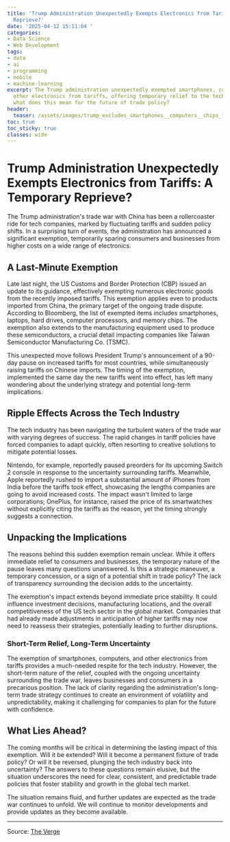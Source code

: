 ```yaml
---
title: 'Trump Administration Unexpectedly Exempts Electronics from Tariffs: A Temporary
  Reprieve?'
date: '2025-04-12 15:11:04 '
categories:
- Data Science
- Web Development
tags:
- data
- ai
- programming
- mobile
- machine-learning
excerpt: The Trump administration unexpectedly exempted smartphones, computers, and
  other electronics from tariffs, offering temporary relief to the tech industry.  But
  what does this mean for the future of trade policy?
header:
  teaser: /assets/images/trump_excludes_smartphones__computers__chips_from__20250412151104.jpg
toc: true
toc_sticky: true
classes: wide
---
```


# Trump Administration Unexpectedly Exempts Electronics from Tariffs: A Temporary Reprieve?

The Trump administration's trade war with China has been a rollercoaster ride for tech companies, marked by fluctuating tariffs and sudden policy shifts.  In a surprising turn of events, the administration has announced a significant exemption, temporarily sparing consumers and businesses from higher costs on a wide range of electronics.

## A Last-Minute Exemption

Late last night, the US Customs and Border Protection (CBP) issued an update to its guidance, effectively exempting numerous electronic goods from the recently imposed tariffs. This exemption applies even to products imported from China, the primary target of the ongoing trade dispute.  According to Bloomberg, the list of exempted items includes smartphones, laptops, hard drives, computer processors, and memory chips.  The exemption also extends to the manufacturing equipment used to produce these semiconductors, a crucial detail impacting companies like Taiwan Semiconductor Manufacturing Co. (TSMC).

This unexpected move follows President Trump's announcement of a 90-day pause on increased tariffs for most countries, while simultaneously raising tariffs on Chinese imports.  The timing of the exemption, implemented the same day the new tariffs went into effect, has left many wondering about the underlying strategy and potential long-term implications.

## Ripple Effects Across the Tech Industry

The tech industry has been navigating the turbulent waters of the trade war with varying degrees of success.  The rapid changes in tariff policies have forced companies to adapt quickly, often resorting to creative solutions to mitigate potential losses.

Nintendo, for example, reportedly paused preorders for its upcoming Switch 2 console in response to the uncertainty surrounding tariffs.  Meanwhile, Apple reportedly rushed to import a substantial amount of iPhones from India before the tariffs took effect, showcasing the lengths companies are going to avoid increased costs.  The impact wasn't limited to large corporations; OnePlus, for instance, raised the price of its smartwatches without explicitly citing the tariffs as the reason, yet the timing strongly suggests a connection.

## Unpacking the Implications

The reasons behind this sudden exemption remain unclear.  While it offers immediate relief to consumers and businesses, the temporary nature of the pause leaves many questions unanswered.  Is this a strategic maneuver, a temporary concession, or a sign of a potential shift in trade policy?  The lack of transparency surrounding the decision adds to the uncertainty.

The exemption's impact extends beyond immediate price stability.  It could influence investment decisions, manufacturing locations, and the overall competitiveness of the US tech sector in the global market.  Companies that had already made adjustments in anticipation of higher tariffs may now need to reassess their strategies, potentially leading to further disruptions.

###  Short-Term Relief, Long-Term Uncertainty

The exemption of smartphones, computers, and other electronics from tariffs provides a much-needed respite for the tech industry.  However, the short-term nature of the relief, coupled with the ongoing uncertainty surrounding the trade war, leaves businesses and consumers in a precarious position.  The lack of clarity regarding the administration's long-term trade strategy continues to create an environment of volatility and unpredictability, making it challenging for companies to plan for the future with confidence.

##  What Lies Ahead?

The coming months will be critical in determining the lasting impact of this exemption.  Will it be extended?  Will it become a permanent fixture of trade policy?  Or will it be reversed, plunging the tech industry back into uncertainty?  The answers to these questions remain elusive, but the situation underscores the need for clear, consistent, and predictable trade policies that foster stability and growth in the global tech market.

The situation remains fluid, and further updates are expected as the trade war continues to unfold.  We will continue to monitor developments and provide updates as they become available.

---

Source: [The Verge](https://www.theverge.com/news/647666/trump-exempts-smartphones-laptops-chips-tariffs)
